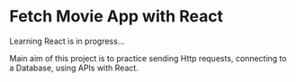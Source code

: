 # Fetch Movie App with React

Learning React is in progress...

Main aim of this project is to practice sending Http requests, connecting to a Database, using APIs with React.
